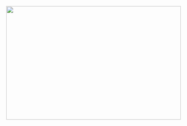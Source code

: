 <p align="center">
  <img width="460" height="300" src="https://www.vtc.com/files/images/courses/34313.jpeg">
</p>
